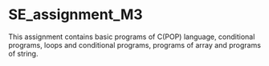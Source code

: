 # SE_assignment_M3

This assignment contains basic programs of C(POP) language, conditional programs, loops and conditional programs, programs of array and programs of string.
